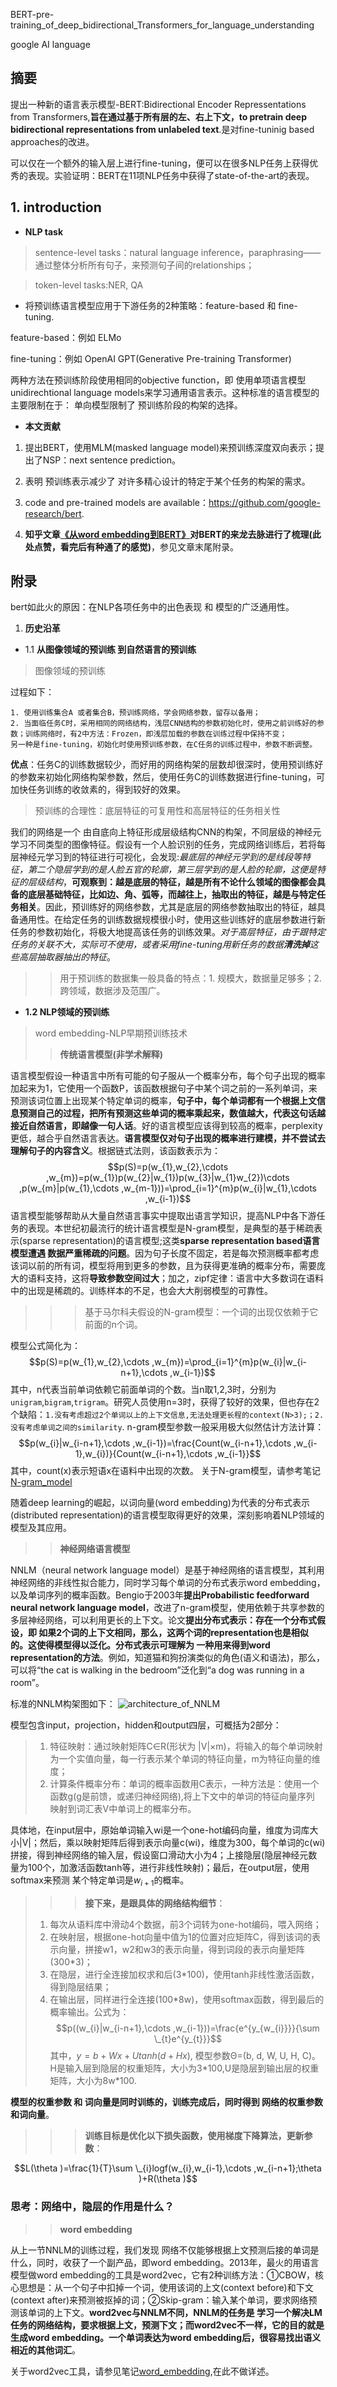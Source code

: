 BERT-pre-training_of_deep_bidirectional_Transformers_for_language_understanding

google AI language

## 摘要
提出一种新的语言表示模型-BERT:Bidirectional Encoder Repressentations from Transformers,**旨在通过基于所有层的左、右上下文，to pretrain deep bidirectional
representations from unlabeled text**.是对fine-tuninig based approaches的改进。

可以仅在一个额外的输入层上进行fine-tuning，便可以在很多NLP任务上获得优秀的表现。实验证明：BERT在11项NLP任务中获得了state-of-the-art的表现。

## 1. introduction
+ **NLP task**
> sentence-level tasks：natural language inference，paraphrasing——通过整体分析所有句子，来预测句子间的relationships；

> token-level tasks:NER, QA

+ 将预训练语言模型应用于下游任务的2种策略：feature-based 和 fine-tuning.

feature-based：例如 ELMo

fine-tuning：例如 OpenAI GPT(Generative Pre-training Transformer)

两种方法在预训练阶段使用相同的objective function，即 使用单项语言模型unidirechtional language models来学习通用语言表示。这种标准的语言模型的主要限制在于：
单向模型限制了 预训练阶段的构架的选择。

+ **本文贡献**

1. 提出BERT，使用MLM(masked language model)来预训练深度双向表示；提出了NSP：next sentence prediction。

2. 表明 预训练表示减少了 对许多精心设计的特定于某个任务的构架的需求。

3. code and pre-trained models are available：https://github.com/google-research/bert.

4. **知乎文章[《从word embedding到BERT》](https://zhuanlan.zhihu.com/p/49271699)对BERT的来龙去脉进行了梳理(此处点赞，看完后有种通了的感觉)**，参见文章末尾附录。




## 附录
bert如此火的原因：在NLP各项任务中的出色表现 和 模型的广泛通用性。

1. **历史沿革**

+ 1.1 **从图像领域的预训练 到自然语言的预训练**

> 图像领域的预训练

过程如下：
```
1. 使用训练集合A 或者集合B，预训练网络，学会网络参数，留存以备用；
2. 当面临任务C时，采用相同的网络结构，浅层CNN结构的参数初始化时，使用之前训练好的参数；训练网络时，有2中方法：Frozen，即浅层加载的参数在训练过程中保持不变；
另一种是fine-tuning，初始化时使用预训练参数，在C任务的训练过程中，参数不断调整。
```
**优点**：任务C的训练数据较少，而好用的网络构架的层数却很深时，使用预训练好的参数来初始化网络构架参数，然后，使用任务C的训练数据进行fine-tuning，可加快任务训练的收敛素的，得到较好的效果。
> 预训练的合理性：底层特征的可复用性和高层特征的任务相关性

我们的网络是一个 由自底向上特征形成层级结构CNN的构架，不同层级的神经元学习不同类型的图像特征。假设有一个人脸识别的任务，完成网络训练后，若将每层神经元学习到的特征进行可视化，会发现:*最底层的神经元学到的是线段等特征，第二个隐层学到的是人脸五官的轮廓，第三层学到的是人脸的轮廓，这便是特征的层级结构*，**可观察到：越是底层的特征，越是所有不论什么领域的图像都会具备的底层基础特征，比如边、角、弧等，而越往上，抽取出的特征，越是与特定任务相关**。因此，预训练好的网络参数，尤其是底层的网络参数抽取出的特征，越具备通用性。在给定任务的训练数据规模很小时，使用这些训练好的底层参数进行新任务的参数初始化，将极大地提高该任务的训练效果。*对于高层特征，由于跟特定任务的关联不大，实际可不使用，或者采用fine-tuning用新任务的数据**清洗掉**这些高层抽取器抽出的特征*。

>> 用于预训练的数据集一般具备的特点：1. 规模大，数据量足够多；2. 跨领域，数据涉及范围广。

+ **1.2 NLP领域的预训练**
> word embedding-NLP早期预训练技术
>> **传统语言模型(非学术解释)**

语言模型假设一种语言中所有可能的句子服从一个概率分布，每个句子出现的概率加起来为1，它使用一个函数P，该函数根据句子中某个词之前的一系列单词，来预测该词位置上出现某个特定单词的概率，**句子中，每个单词都有一个根据上文信息预测自己的过程，把所有预测这些单词的概率乘起来，数值越大，代表这句话越接近自然语言，即越像一句人话**。好的语言模型应该得到较高的概率，perplexity更低，越合乎自然语言表达。**语言模型仅对句子出现的概率进行建模，并不尝试去理解句子的内容含义**。根据链式法则，该函数表示为：
$$p(S)=p(w_{1},w_{2},\cdots ,w_{m})=p(w_{1})p(w_{2}|w_{1})p(w_{3}|w_{1}w_{2})\cdots ,p(w_{m}|p(w_{1},\cdots ,w_{m-1}))=\prod_{i=1}^{m}p(w_{i}|w_{1},\cdots ,w_{i-1})$$
语言模型能够帮助从大量自然语言事实中提取出语言学知识，提高NLP中各下游任务的表现。本世纪初最流行的统计语言模型是N-gram模型，是典型的基于稀疏表示(sparse representation)的语言模型;这类**sparse representation based语言模型遭遇 数据严重稀疏的问题**。因为句子长度不固定，若是每次预测概率都考虑该词以前的所有词，模型将用到更多的参数，且为获得更准确的概率分布，需要庞大的语料支持，这将**导致参数空间过大**；加之，zipf定律：语言中大多数词在语料中的出现是稀疏的。训练样本的不足，也会大大削弱模型的可靠性。
>>> 基于马尔科夫假设的N-gram模型：一个词的出现仅依赖于它前面的n个词。

模型公式简化为：
$$p(S)=p(w_{1},w_{2},\cdots ,w_{m})=\prod_{i=1}^{m}p(w_{i}|w_{i-n+1},\cdots ,w_{i-1})$$
其中，n代表当前单词依赖它前面单词的个数。当n取1,2,3时，分别为 `unigram`,`bigram`,`trigram`。研究人员使用n=3时，获得了较好的效果，但也存在2个缺陷：`1.没有考虑超过2个单词以上的上下文信息,无法处理更长程的context(N>3);；2. 没有考虑单词之间的similarity`. n-gram模型参数一般采用极大似然估计方法计算：
$$p(w_{i}|w_{i-n+1},\cdots ,w_{i-1})=\frac{Count(w_{i-n+1},\cdots ,w_{i-1},w_{i})}{Count(w_{i-n+1},\cdots ,w_{i-1}}$$
其中，count(x)表示短语x在语料中出现的次数。
关于N-gram模型，请参考笔记[N-gram_model](https://github.com/Vita112/notes_for_NLP/blob/master/methods-models/n-gram%20model.md)

随着deep learning的崛起，以词向量(word embedding)为代表的分布式表示(distributed representation)的语言模型取得更好的效果，深刻影响着NLP领域的模型及其应用。
>> **神经网络语言模型**

NNLM（neural network language model）是基于神经网络的语言模型，其利用神经网络的非线性拟合能力，同时学习每个单词的分布式表示word embedding，以及单词序列的概率函数。Bengio于2003年**提出Probabilistic feedforward neural network language model**，改进了n-gram模型，使用依赖于共享参数的多层神经网络，可以利用更长的上下文。论文**提出分布式表示：存在一个分布式假设，即 如果2个词的上下文相同，那么，这两个词的representation也是相似的。这使得模型得以泛化。分布式表示可理解为 一种用来得到word representation的方法**。例如，知道猫和狗扮演类似的角色(语义和语法)，那么，可以将“the cat is walking in the bedroom”泛化到“a dog was running in a room”。
    
标准的NNLM构架图如下：
    ![architecture_of_NNLM](https://github.com/Vita112/notes_for_NLP/blob/master/methods-models/Pre-trainingLM/img/architecture_Of_NNLM.jpg)
    
模型包含input，projection，hidden和output四层，可概括为2部分：

> 1. 特征映射：通过映射矩阵C∈R(形状为 |V|×m)，将输入的每个单词映射为一个实值向量，每一行表示某个单词的特征向量，m为特征向量的维度；
> 2. 计算条件概率分布：单词的概率函数用C表示，一种方法是：使用一个函数g(g是前馈，或递归神经网络),将上下文中的单词的特征向量序列 映射到词汇表V中单词上的概率分布。

具体地，在input层中，原始单词输入wi是一个one-hot编码向量，维度为词库大小|V|；然后，乘以映射矩阵后得到表示向量c(wi)，维度为300，每个单词的c(wi)拼接，得到神经网络的输入层，假设窗口滑动大小为4；上接隐层(隐层神经元数量为100个，加激活函数tanh等，进行非线性映射)；最后，在output层，使用softmax来预测 某个特定单词是$w_{i+1}$的概率。

>>> **接下来，是跟具体的网络结构细节**：
> 1. 每次从语料库中滑动4个数据，前3个词转为one-hot编码，喂入网络；
> 2. 在映射层，根据one-hot向量中值为1的位置对应矩阵C，得到该词的表示向量，拼接w1，w2和w3的表示向量，得到词段的表示向量矩阵(300\*3)；
> 3. 在隐层，进行全连接加权求和后(3\*100)，使用tanh非线性激活函数，得到隐层结果；
> 4. 在输出层，同样进行全连接(100\*8w)，使用softmax函数，得到最后的概率输出。公式为：$$p((w_{i}|w_{i-n+1},\cdots ,w_{i-1}))=\frac{e^{y_{w_{i}}}}{\sum \_{t}e^{y_{t}}}$$
其中，$y=b+Wx+Utanh(d+Hx)$, 模型参数Θ=(b, d, W, U, H, C)。H是输入层到隐层的权重矩阵，大小为3\*100,U是隐层到输出层的权重矩阵，大小为8w\*100.

**模型的权重参数 和 词向量是同时训练的，训练完成后，同时得到 网络的权重参数和词向量**。
>>>**训练目标是优化以下损失函数，使用梯度下降算法，更新参数**：

$$L(\theta )=\frac{1}{T}\sum \_{i}logf(w_{i},w_{i-1},\cdots ,w_{i-n+1};\theta )+R(\theta )$$

### 思考：网络中，隐层的作用是什么？
>> **word embedding**

从上一节NNLM的训练过程，我们发现 网络不仅能够根据上文预测后接的单词是什么，同时，收获了一个副产品，即word embedding。2013年，最火的用语言模型做word embedding的工具是word2vec，它有2种训练方法：①CBOW，核心思想是：从一个句子中扣掉一个词，使用该词的上文(context before)和下文(context after)来预测被抠掉的词；②Skip-gram：输入某个单词，要求网络预测该单词的上下文。**word2vec与NNLM不同，NNLM的任务是 学习一个解决LM任务的网络结构，要求根据上文，预测下文；而word2vec不一样，它的目的就是生成word embedding。一个单词表达为word embedding后，很容易找出语义相近的其他词汇**。

关于word2vec工具，请参见笔记[word_embedding](https://github.com/Vita112/notes_for_NLP/blob/master/methods-models/word_embedding.md),在此不做详述。









